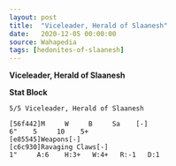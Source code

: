 ```yaml
---
layout: post
title:  "Viceleader, Herald of Slaanesh"
date:   2020-12-05 00:00:00
source: Wahapedia
tags: [hedonites-of-slaanesh]
---
```


**Viceleader, Herald of Slaanesh**

**Stat Block**
```
5/5 Viceleader, Herald of Slaanesh
```

```
[56f442]M     W     B     Sa    [-]
6"    5     10    5+    
[e85545]Weapons[-]
[c6c930]Ravaging Claws[-]
1"     A:6    H:3+   W:4+   R:-1   D:1   
```
    